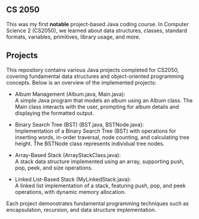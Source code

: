 ## **CS 2050**

This was my first **notable** project-based Java coding course. In Computer Science 2 (CS2050), we learned about data structures, classes, standard formats, 
variables, primitives, library usage, and more.

## **Projects**

This repository contains various Java projects completed for CS2050, covering fundamental data structures and object-oriented programming concepts. 
Below is an overview of the implemented projects:

- Album Management (Album.java, Main.java):  
A simple Java program that models an album using an Album class. The Main class interacts with the user, prompting for album details and displaying the formatted output.  
  
- Binary Search Tree (BST) (BST.java, BSTNode.java):  
Implementation of a Binary Search Tree (BST) with operations for inserting words, in-order traversal, node counting, and calculating tree height.
The BSTNode class represents individual tree nodes.  
  
- Array-Based Stack (ArrayStackClass.java):  
A stack data structure implemented using an array, supporting push, pop, peek, and size operations.  
  
- Linked List-Based Stack (MyLinkedStack.java):  
A linked list implementation of a stack, featuring push, pop, and peek operations, with dynamic memory allocation.  
  
Each project demonstrates fundamental programming techniques such as encapsulation, recursion, and data structure implementation.



